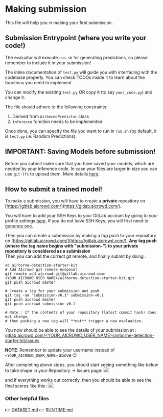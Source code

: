 # Making submission

This file will help you in making your first submission.


## Submission Entrypoint (where you write your code!)

The evaluator will execute `run.sh` for generating predictions, so please remember to include it in your submission!

The inline documentation of `test.py` will guide you with interfacing with the codebase properly. You can check TODOs inside it to learn about the functions you need to implement.

You can modify the existing `test.py` OR copy it (to say `your_code.py`) and change it.

The file should adhere to the following constraints:
1. Derived from `AirbornePredictor` class
2. `inference` function needs to be implemented

Once done, you can specify the file you want to run in `run.sh` (by default, it is `test.py` i.e. Random Predictions).

## IMPORTANT: Saving Models before submission!

Before you submit make sure that you have saved your models, which are needed by your inference code.
In case your files are larger in size you can use `git-lfs` to upload them. More details [here](https://discourse.aicrowd.com/t/how-to-upload-large-files-size-to-your-submission/2304).

## How to submit a trained model!

To make a submission, you will have to create a **private** repository on [https://gitlab.aicrowd.com/](https://gitlab.aicrowd.com/).

You will have to add your SSH Keys to your GitLab account by going to your profile settings [here](https://gitlab.aicrowd.com/profile/keys). If you do not have SSH Keys, you will first need to [generate one](https://docs.gitlab.com/ee/ssh/README.html#generating-a-new-ssh-key-pair).

Then you can create a submission by making a _tag push_ to your repository on [https://gitlab.aicrowd.com/](https://gitlab.aicrowd.com/).
**Any tag push (where the tag name begins with "submission-") to your private repository is considered as a submission**  
Then you can add the correct git remote, and finally submit by doing :

```
cd airborne-detection-starter-kit
# Add AIcrowd git remote endpoint
git remote add aicrowd git@gitlab.aicrowd.com:<YOUR_AICROWD_USER_NAME>/airborne-detection-starter-kit.git
git push aicrowd master
```

```
# Create a tag for your submission and push
git tag -am "submission-v0.1" submission-v0.1
git push aicrowd master
git push aicrowd submission-v0.1

# Note : If the contents of your repository (latest commit hash) does not change,
# then pushing a new tag will **not** trigger a new evaluation.
```

You now should be able to see the details of your submission at :
[gitlab.aicrowd.com/<YOUR_AICROWD_USER_NAME>/airborne-detection-starter-kit/issues](gitlab.aicrowd.com//<YOUR_AICROWD_USER_NAME>/airborne-detection-starter-kit/issues)

**NOTE**: Remember to update your username instead of `<YOUR_AICROWD_USER_NAME>` above :wink:

After completing above steps, you should start seeing something like below to take shape in your Repository -> Issues page:
![](https://i.imgur.com/FqScw4m.png)

and if everything works out correctly, then you should be able to see the final scores like this :
![](https://i.imgur.com/SgKHHsB.png)

### Other helpful files

👉 [DATASET.md](/docs/DATASET.md)
👉 [RUNTIME.md](/docs/RUNTIME.md)
